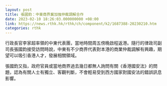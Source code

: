 ```yaml
---
layout: post
title: 張國鈞：中東商界冀加強仲裁調解合作
date: 2023-02-10 18:26:03.000000000 +08:00
link: https://news.rthk.hk/rthk/ch/component/k2/1687388-20230210.htm
categories: rthk
---
```


行政長官李家超率領的中東代表團，當地時間周五傍晚啟程返港。隨行的律政司副司長張國鈞接受訪問時說，中東有不少商界代表對本港的商業仲裁調解有興趣，期望可以吸引香港人才，發展相關領域。

張國鈞又指，政府官員或當地商界過去幾日都無人詢問有關《香港國安法》的問題，認為有關人士有獨立、客觀判斷，不會輕易受到西方國家對國安法的錯誤訊息影響。
